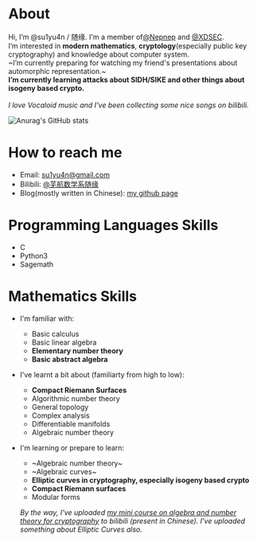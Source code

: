 # About
Hi, I’m @su1yu4n / 随缘. I'm a member of[@Nepnep](https://ctftime.org/team/106104) and [@XDSEC](https://github.com/XDSEC).  \
I’m interested in **modern mathematics**, **cryptology**(especially public key cryptography) and knowledge about computer system. \
~I’m currently preparing for watching my friend's presentations about automorphic representation.~  \
**I’m currently learning attacks about SIDH/SIKE and other things about isogeny based crypto.**
\
\
*I love Vocaloid music and I've been collecting some nice songs on bilibili.*
<!--- - 💞️ I’m looking to collaborate on ... --->

![Anurag's GitHub stats](https://github-readme-stats.vercel.app/api?username=su1yu4n&count_private=true&theme=cobalt&show_icons=true)

# How to reach me 
- Email: su1yu4n@gmail.com
- Bilibili: [@芜航数学系随缘](https://space.bilibili.com/5896804)
- Blog(mostly written in Chinese): [my github page](su1yu4n.github.io)

# Programming Languages Skills
- C
- Python3
- Sagemath

# Mathematics Skills
- I'm familiar with:
  - Basic calculus
  - Basic linear algebra
  - **Elementary number theory**
  - **Basic abstract algebra**


- I've learnt a bit about (familiarty from high to low): 
  - **Compact Riemann Surfaces**
  - Algorithmic number theory
  - General topology
  - Complex analysis
  - Differentiable manifolds
  - Algebraic number theory


- I'm learning or prepare to learn:
  - ~Algebraic number theory~
  - ~Algebraic curves~
  - **Elliptic curves in cryptography, especially isogeny based crypto**
  - **Compact Riemann surfaces**
  - Modular forms

  *By the way, I've uploaded [my mini course on algebra and number theory for cryptography](https://www.bilibili.com/video/BV16F411377F) to bilibili (present in Chinese). I've uploaded something about Elliptic Curves also.*


<!---
su1yu4n/su1yu4n is a ✨ special ✨ repository because its `README.md` (this file) appears on your GitHub profile.
You can click the Preview link to take a look at your changes.
--->

